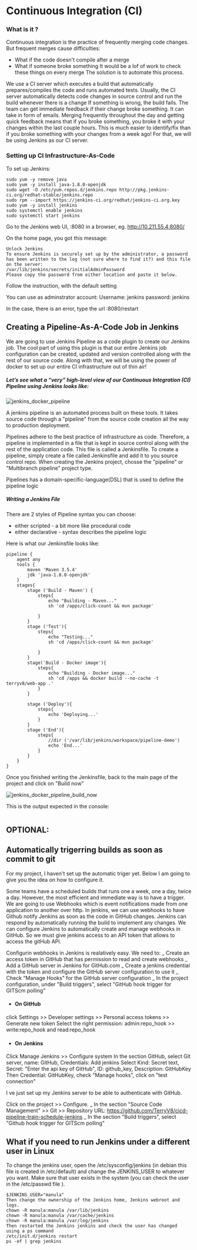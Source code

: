 # Continuous Integration (CI)

### What is it ?

Continuous integration is the practice of frequently merging code changes.
But frequent merges cause difficulties:
- What if the code doesn't compile after a merge
- What if someone broke something
It would be a lof of work to check these things on every merge
The solution is to automate this process.

We use a CI server which executes a build that automatically prepares/compiles the code and runs automated tests.
Usually, the CI server automatically detects code changes in source control and run the build whenever there is a change
If something is wrong, the build fails. The team can get immediate feedback if their change broke something. It can take in form of emails.
Merging frequently throughout the day and getting quick feedback means that if you broke something, you broke it with your changes within the last couple hours. This is much easier to identify/fix than if you broke something with your changes from a week ago! For that, we will be using Jenkins as our CI server.

### Setting up CI Infrastructure-As-Code

To set up Jenkins:
```console
sudo yum -y remove java
sudo yum -y install java-1.8.0-openjdk
sudo wget -O /etc/yum.repos.d/jenkins.repo http://pkg.jenkins-ci.org/redhat-stable/jenkins.repo
sudo rpm --import https://jenkins-ci.org/redhat/jenkins-ci.org.key
sudo yum -y install jenkins
sudo systemctl enable jenkins
sudo systemctl start jenkins
```

Go to the Jenkins web UI, <your server address>:8080 in a browser,
eg. http://10.211.55.4:8080/

On the home page, you got this message:
```console
Unlock Jenkins
To ensure Jenkins is securely set up by the administrator, a password has been written to the log (not sure where to find it?) and this file on the server:
/var/lib/jenkins/secrets/initialAdminPassword
Please copy the password from either location and paste it below.
```
Follow the instruction, with the default setting

You can use as adminstrator account:
Username: jenkins
password: jenkins

In the case, there is an error, type the url <your server address>:8080/restart
  

## Creating a Pipeline-As-A-Code Job in Jenkins

We are going to use Jenkins Pipeline as a code plugin to create our Jenkins job. The cool part of using this plugin is that our entire Jenkins job configuration can be created, updated and version controlled along with the rest of our source code. Along with that, we will be using the power of docker to set up our entire CI infrastructure out of thin air!

##### Let’s see what a “very” high-level view of our Continuous Integration (CI) Pipeline using Jenkins looks like:

![jenkins_docker_pipeline](https://code-maze.com/wp-content/uploads/2018/07/HighLevelFlow.png)

A jenkins pipeline is an automated process built on these tools. It takes source code through a "pipeline" from the source code creation all the way to production deployment.

Pipelines adhere to the best practice of infrastructure as code. Therefore, a pipeline is implemented in a file that is kept in source control along with the rest of the application code. This file is called a Jenkinsfile.
To create a pipeline, simply create a file called Jenkinsfile and add it to you source control repo.
When creating the Jenkins project, chosse the "pipeline" or "Multibranch pipeline" project type.

Pipelines has a domain-specific-language(DSL) that is used to define the pipeline logic

##### Writing a Jenkins File

There are 2 styles of Pipeline syntax you can choose:
- either scripted - a bit more like procedural code
- either declarative - syntax describes the pipeline logic


Here is what our Jenkinsfile looks like:
```console
pipeline {
    agent any
    tools { 
        maven 'Maven 3.5.4'
        jdk 'java-1.8.0-openjdk'
    }
    stages{
        stage ('Build - Maven') {
            steps{
                echo "Building - Maven..."
                sh 'cd /apps/click-count && mvn package'
                
            }
        }
        stage ('Test'){
            steps{
                echo "Testing..."
                sh 'cd /apps/click-count && mvn package'

            }
        }
        stage('Build - Docker image'){
            steps{
                echo "Building - Docker image..."
                sh 'cd /apps && docker build --no-cache -t terryv8/web-app .'
            }
        }

        stage ('Deploy'){
            steps{
                echo 'Deploying...'
            }
        }
        stage ('End'){
            steps{
                //dir ('/var/lib/jenkins/workspace/pipeline-demo')
                echo 'End...'
            }
        }   
    }
}
```


Once you finished writing the Jenkinsfile, back to the main page of the project and click on "Build now"

![jenkins_docker_pipeline_build_now](https://code-maze.com/wp-content/uploads/2018/07/InProgress.png)

This is the output expected in the console:
```console

```


## OPTIONAL: 
## Automatically trigerring builds as soon as commit to git

For my project, I haven't set up the automatic triger yet.
Below I am going to give you the idea on how to configure it.

Some teams have a scheduled builds that runs one a week, one a day, twice a day. However, the most efficient and immediate way is to have a trigger. We are going to use Webhooks which is event notifications made from one application to another over http. In jenkins, we can use webhooks to have Github notify Jenkins as soon as the code in GitHub changes.
Jenkins can respond by automatically running the build to implement any changes. We can configure Jenkins to automatically create and manage webhooks in GitHub. So we must give jenkins access to an API token that allows to access the gitHub API.

Configurin webhooks in Jenkins is realatively easy. We need to:
_ Create an access token in GitHub that has permission to read and create webhooks
_ Add a GitHub server in Jenkins for GitHub.com
_ Create a jenkins credential with the token and configure the GitHub server configuration to use it
_ Check "Manage Hooks" for the GitHub server configuration
_ In the project configuration, under "Build triggers", select "GitHub hook trigger for GITScm polling"

- #### On GitHub
click Settings >> Developer settings >> Personal access tokens >> Generate new token
Select the right permission: admin:repo_hook >> write:repo_hook and read:repo_hook

- #### On Jenkins
Click Manage Jenkins >> Configure system
In the section GitHub, select Git server, name: GitHub, Credentials: Add jenkins
Select Kind: Secret text, Secret: "Enter the api key of GitHub", ID: github_key, Description: GitHubKey
Then Credential: GitHubKey, check "Manage hooks", click on "test connection"

I ve just set up my Jenkins server to be able to authenticate with GitHub.

Click on the project >> Configure. 
_ In the section "Source Code Management" >> Git >> Repository URL: https://github.com/TerryV8/cicd-pipeline-train-schedule-jenkins
_ In the section  "Build triggers", select "Github hook trigger for GITScm polling"




## What if you need to run Jenkins under a different user in Linux

To change the jenkins user, open the /etc/sysconfig/jenkins (in debian this file is created in /etc/default) and change the JENKINS_USER to whatever you want. Make sure that user exists in the system (you can check the user in the /etc/passwd file ).
```console
$JENKINS_USER="manula"
Then change the ownership of the Jenkins home, Jenkins webroot and logs.
chown -R manula:manula /var/lib/jenkins 
chown -R manula:manula /var/cache/jenkins
chown -R manula:manula /var/log/jenkins
Then restarted the Jenkins jenkins and check the user has changed using a ps command 
/etc/init.d/jenkins restart
ps -ef | grep jenkins
```

